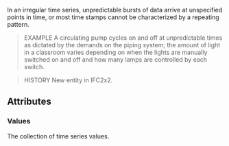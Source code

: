 In an irregular time series, unpredictable bursts of data arrive at unspecified points in time, or most time stamps cannot be characterized by a repeating pattern.

<!-- end of short definition -->


> EXAMPLE A circulating pump cycles on and off at unpredictable times as dictated by the demands on the piping system; the amount of light in a classroom varies depending on when the lights are manually switched on and off and how many lamps are controlled by each switch.

> HISTORY New entity in IFC2x2.

## Attributes

### Values
The collection of time series values.
